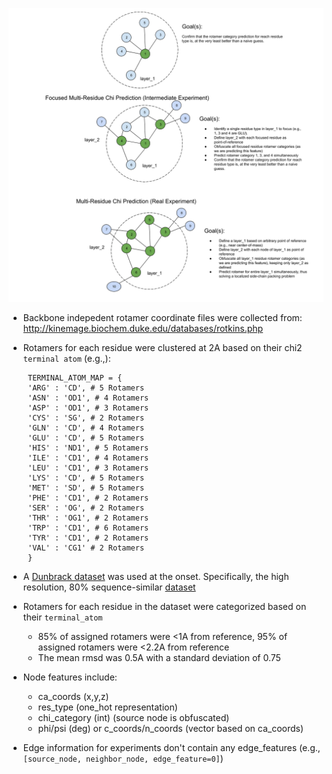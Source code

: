 
![experiments](https://github.com/vwslz/se3_transformer/blob/master/data/misc/dl-experiments.png)
* Backbone indepedent rotamer coordinate files were collected from: http://kinemage.biochem.duke.edu/databases/rotkins.php
* Rotamers for each residue were clustered at 2A based on their chi2 `terminal atom` (e.g.,):
 
   ``` # 1 Rotamer for ALA, GLY, PRO
    TERMINAL_ATOM_MAP = {
    'ARG' : 'CD', # 5 Rotamers
    'ASN' : 'OD1', # 4 Rotamers
    'ASP' : 'OD1', # 3 Rotamers
    'CYS' : 'SG', # 2 Rotamers
    'GLN' : 'CD', # 4 Rotamers
    'GLU' : 'CD', # 5 Rotamers
    'HIS' : 'ND1', # 5 Rotamers
    'ILE' : 'CD1', # 4 Rotamers
    'LEU' : 'CD1', # 3 Rotamers
    'LYS' : 'CD', # 5 Rotamers
    'MET' : 'SD', # 5 Rotamers
    'PHE' : 'CD1', # 2 Rotamers
    'SER' : 'OG', # 2 Rotamers
    'THR' : 'OG1', # 2 Rotamers
    'TRP' : 'CD1', # 6 Rotamers
    'TYR' : 'CD1', # 2 Rotamers
    'VAL' : 'CG1' # 2 Rotamers
    }
  ``` 
 * A [Dunbrack dataset](http://dunbrack.fccc.edu/Guoli/pisces_download.php) was used at the onset.  Specifically, the high resolution, 80% sequence-similar [dataset](http://dunbrack.fccc.edu/Guoli/culledpdb_hh/cullpdb_pc80_res2.0_R0.25_d210225_chains22717.gz)
* Rotamers for each residue in the dataset were categorized based on their `terminal_atom` 
  - 85% of assigned rotamers were <1A from reference, 95% of assigned rotamers were <2.2A from reference
  - The mean rmsd was 0.5A with a standard deviation of 0.75
* Node features include:
  - ca_coords (x,y,z)
  - res_type (one_hot representation)
  - chi_category (int) (source node is obfuscated)
  - phi/psi (deg) or c_coords/n_coords (vector based on ca_coords)
* Edge information for experiments don't contain any edge_features (e.g., `[source_node, neighbor_node, edge_feature=0]`)
